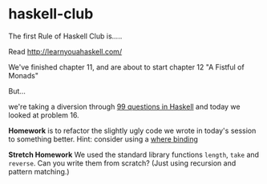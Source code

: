 haskell-club
============

The first Rule of Haskell Club is.....

Read http://learnyouahaskell.com/

We've finished chapter 11, and are about to start chapter 12 "A Fistful of Monads" 

But...

we're taking a diversion through [99 questions in Haskell](https://wiki.haskell.org/99_questions) and today we looked at problem 16.  

**Homework** is to refactor the slightly ugly code we wrote in today's session to something better.  Hint: consider using a [where binding](http://learnyouahaskell.com/syntax-in-functions#where)

**Stretch Homework** We used the standard library functions `length`, `take` and `reverse`.  Can you write them from scratch?  (Just using recursion and pattern matching.)


